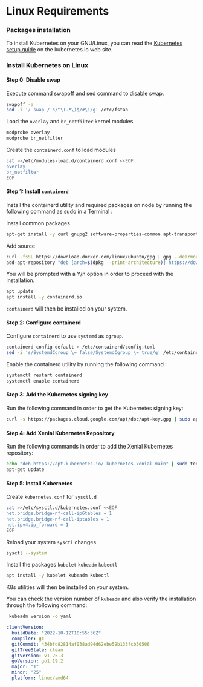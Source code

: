 
# Linux Requirements

### Packages installation

To install Kubernetes on your GNU/Linux, you can read the [Kubernetes setup guide](https://kubernetes.io/docs/setup/) on the kubernetes.io web site.

### Install Kubernetes on Linux

#### Step 0: Disable swap

Execute command swapoff and sed command to disable swap.

``` bash
swapoff -a
sed -i '/ swap / s/^\(.*\)$/#\1/g' /etc/fstab
```


Load the `overlay` and `br_netfilter` kernel modules

``` bash
modprobe overlay
modprobe br_netfilter
```

Create the `containerd.conf` to load modules

``` bash
cat >>/etc/modules-load.d/containerd.conf <<EOF
overlay
br_netfilter
EOF
```

#### Step 1: Install `containerd`

Install the containerd utility and required packages on node by running the following command as sudo in a Terminal :

Install common packages

``` bash
apt-get install -y curl gnupg2 software-properties-common apt-transport-https ca-certificates
```

Add source

``` bash
curl -fsSL https://download.docker.com/linux/ubuntu/gpg | gpg --dearmour -o /etc/apt/trusted.gpg.d/docker.gpg
add-apt-repository "deb [arch=$(dpkg --print-architecture)] https://download.docker.com/linux/ubuntu $(lsb_release -cs) stable"
```

You will be prompted with a Y/n option in order to proceed with the installation. 

``` bash
apt update
apt install -y containerd.io
```

`containerd` will then be installed on your system. 



#### Step 2: Configure containerd 


Configure `containerd` to use `systemd` as `cgroup`. 

``` bash
containerd config default > /etc/containerd/config.toml
sed -i 's/SystemdCgroup \= false/SystemdCgroup \= true/g' /etc/containerd/config.toml
```

Enable the containerd utility by running the following command :

``` bash
systemctl restart containerd
systemctl enable containerd
```


#### Step 3: Add the Kubernetes signing key

Run the following command in order to get the Kubernetes signing key:

``` bash
curl -s https://packages.cloud.google.com/apt/doc/apt-key.gpg | sudo apt-key add - 
```
 
 
#### Step 4: Add Xenial Kubernetes Repository
 
Run the following commands in order to add the Xenial Kubernetes repository:

``` bash
echo "deb https://apt.kubernetes.io/ kubernetes-xenial main" | sudo tee -a /etc/apt/sources.list.d/kubernetes.list 
apt-get update
```

#### Step 5: Install Kubernetes


Create `kubernetes.conf` for `sysctl.d`

``` bash
cat >>/etc/sysctl.d/kubernetes.conf <<EOF
net.bridge.bridge-nf-call-ip6tables = 1
net.bridge.bridge-nf-call-iptables = 1
net.ipv4.ip_forward = 1
EOF
```

Reload your system `sysctl` changes 

``` bash
sysctl --system
```


Install the packages `kubelet` `kubeadm` `kubectl`

``` bash
apt install -y kubelet kubeadm kubectl
```

K8s utilities will then be installed on your system.

You can check the version number of `kubeadm` and also verify the installation through the following command:

``` bash
 kubeadm version -o yaml
```

``` yaml
clientVersion:
  buildDate: "2022-10-12T10:55:36Z"
  compiler: gc
  gitCommit: 434bfd82814af038ad94d62ebe59b133fcb50506
  gitTreeState: clean
  gitVersion: v1.25.3
  goVersion: go1.19.2
  major: "1"
  minor: "25"
  platform: linux/amd64
```


